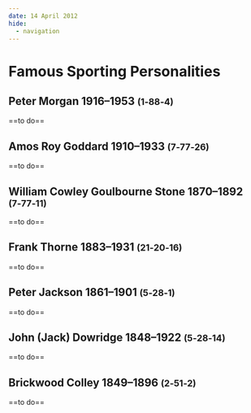 ```yaml
---
date: 14 April 2012
hide:
  - navigation
---
```


# Famous Sporting Personalities

## Peter Morgan 1916–1953 <small>(1‑88‑4)</small>

==to do==


## Amos Roy Goddard 1910–1933 <small>(7‑77‑26)</small>

==to do==

## William Cowley Goulbourne Stone  1870–1892 <small>(7‑77‑11)</small>

==to do==

## Frank Thorne 1883–1931 <small>(21‑20‑16)</small>

==to do==

## Peter Jackson 1861–1901 <small>(5‑28‑1)</small>

==to do==

## John (Jack) Dowridge 1848–1922 <small>(5‑28‑14)</small>

==to do==

## Brickwood Colley 1849–1896 <small>(2‑51‑2)</small>

==to do==
